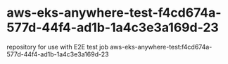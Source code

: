 # aws-eks-anywhere-test-f4cd674a-577d-44f4-ad1b-1a4c3e3a169d-23
repository for use with E2E test job aws-eks-anywhere-test:f4cd674a-577d-44f4-ad1b-1a4c3e3a169d-23
